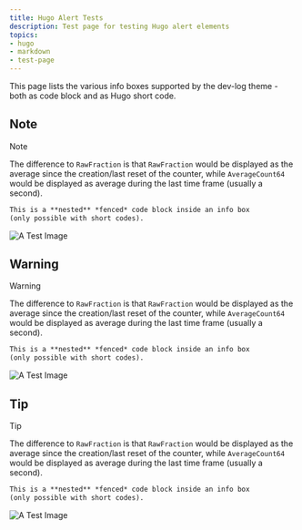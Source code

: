 ```yaml
---
title: Hugo Alert Tests
description: Test page for testing Hugo alert elements
topics:
- hugo
- markdown
- test-page
---
```


This page lists the various info boxes supported by the dev-log theme - both as code block and as Hugo short code.

## Note

> [!NOTE]
> The difference to `RawFraction` is that `RawFraction` would be displayed as the average since the creation/last reset of the counter, while `AverageCount64` would be displayed as average during the last time frame (usually a second).
>
> ```markdown
> This is a **nested** *fenced* code block inside an info box
> (only possible with short codes).
> ```
>
> ![A Test Image](test-image.png)

## Warning

> [!WARNING]
> The difference to `RawFraction` is that `RawFraction` would be displayed as the average since the creation/last reset of the counter, while `AverageCount64` would be displayed as average during the last time frame (usually a second).
>
> ```markdown
> This is a **nested** *fenced* code block inside an info box
> (only possible with short codes).
> ```
>
> ![A Test Image](test-image.png)

## Tip

> [!TIP]
> The difference to `RawFraction` is that `RawFraction` would be displayed as the average since the creation/last reset of the counter, while `AverageCount64` would be displayed as average during the last time frame (usually a second).
>
> ```markdown
> This is a **nested** *fenced* code block inside an info box
> (only possible with short codes).
> ```
>
> ![A Test Image](test-image.png)
